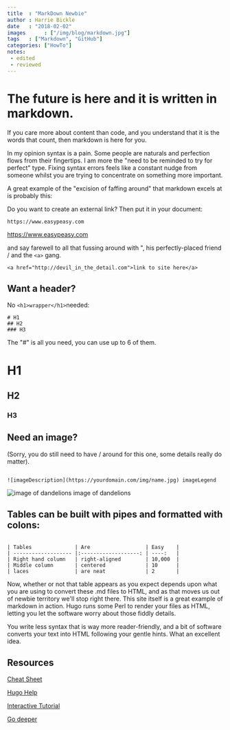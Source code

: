 ```yaml
---
title  : "MarkDown Newbie"
author : Harrie Bickle
date   : "2018-02-02"
images      : ["/img/blog/markdown.jpg"]
tags   : ["Markdown", "GitHub"]
categories: ["HowTo"]
notes:
 - edited
 - reviewed
---
```



# The future is here and it is written in markdown.

If you care more about content than code, and you understand that it is the words that count, then markdown is here for you.

In my opinion syntax is a pain. Some people are naturals and perfection flows from their fingertips. I am more the "need to be reminded to try for perfect" type. Fixing syntax errors feels like a constant nudge from someone whilst you are trying to concentrate on something more important.

A great example of the "excision of faffing around" that markdown excels at is probably this:


Do you want to create an external link? Then put it in your document:

```
https://www.easypeasy.com
```
https://www.easypeasy.com

and say farewell to all that fussing around with ", his perfectly-placed friend / and the `<a>`  gang.

```
<a href="http://devil_in_the_detail.com">link to site here</a>
```

## Want a header? 

No ```<h1>wrapper</h1>```needed:

```
# H1
## H2
### H3

```
The "#" is all you need, you can use up to 6 of them.

# H1
## H2
### H3

## Need an image? 
(Sorry, you do still need to have / around for this one, some details really do matter).

```

![imageDescription](https://yourdomain.com/img/name.jpg) imageLegend

```
![image of dandelions](/img/blog.jpg) image of dandelions


## Tables can be built with pipes and formatted with colons:

```

| Tables              | Are                  | Easy    |
| ------------------- |:-------------------: | ----:   |
| Right hand column   | right-aligned        | 10,000  |
| Middle column       | centered             | 10      |
| laces               | are neat             | 2       |

```


Now, whether or not that table appears as you expect depends upon what you are using to convert these .md files to HTML, and as that moves us out of newbie territory we'll stop right there. This site itself is a great example of markdown in action. Hugo runs some Perl to render your files as HTML, letting you let the software worry about those fiddly details.

You write less syntax that is way more reader-friendly, and a bit of software converts your text into HTML following your gentle hints. What an excellent idea.

## Resources

[Cheat Sheet](https://help.github.com/articles/basic-writing-and-formatting-syntax/)

[Hugo Help](https://gohugo.io/content-management/formats/#learn-markdown)

[Interactive Tutorial](https://www.markdowntutorial.com/lesson/1/)

[Go deeper](https://daringfireball.net/projects/markdown/)
